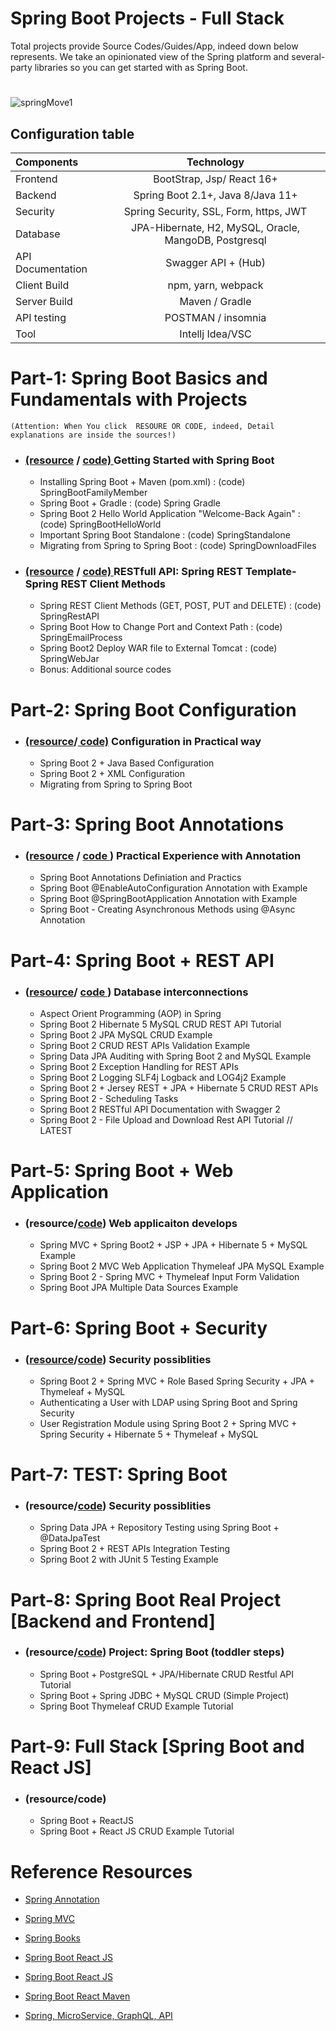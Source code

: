 
#                                           Spring Boot Projects - Full Stack
   Total projects provide Source Codes/Guides/App, indeed down below represents. We take an opinionated view of the Spring platform and several-party libraries so you can get started with as Spring Boot.
   
#  
![springMove1](https://user-images.githubusercontent.com/11626327/82535952-a5ec4500-9b82-11ea-97e1-688ac0d4410b.jpg)


## Configuration table
  
   | Components  | Technology  | 
   | :---        |    :----:   |   
   | Frontend  | BootStrap, Jsp/ React 16+  | 
   | Backend   | Spring Boot 2.1+, Java 8/Java 11+ |
   | Security |  Spring Security, SSL, Form, https, JWT|
   | Database | JPA-Hibernate, H2, MySQL, Oracle, MangoDB, Postgresql|
   | API Documentation	| Swagger API + (Hub)|
   | Client Build | npm, yarn, webpack|
   | Server Build| Maven / Gradle|
   | API testing| POSTMAN / insomnia|
   | Tool | Intellj Idea/VSC|


# Part-1: Spring Boot Basics and Fundamentals with Projects
    (Attention: When You click  RESOURE OR CODE, indeed, Detail explanations are inside the sources!)

 * ### [ (resource](https://dev.to/hamdamboy/spring-boot-basics-and-fundamentals-with-projects-5967) / [ code) ]( https://github.com/Hamdambek/SpringBoot-Projects-FullStack/tree/master/Part-1%20Spring%20Boot%20Basic%20Fund%20Projects/SpringBootSourceCode) Getting Started with Spring Boot
 
   *  Installing Spring Boot +  Maven (pom.xml) : (code) SpringBootFamilyMember
   *  Spring Boot + Gradle : (code) Spring Gradle
   *  Spring Boot 2 Hello World Application "Welcome-Back Again" : (code) SpringBootHelloWorld
   *  Important Spring Boot Standalone : (code) SpringStandalone
   *  Migrating from Spring to Spring Boot : (code) SpringDownloadFiles
    
*  ### [ (resource](https://dev.to/hamdamboy/spring-boot-basics-and-fundamentals-with-projects-5967) / [ code) ]( https://github.com/Hamdambek/SpringBoot-Projects-FullStack/tree/master/Part-1%20Spring%20Boot%20Basic%20Fund%20Projects/SpringBootSources ) RESTfull API: Spring REST Template-Spring REST Client Methods
   
   *  Spring REST Client Methods (GET, POST, PUT and DELETE) : (code) SpringRestAPI
   *  Spring Boot How to Change Port and Context Path : (code) SpringEmailProcess
   *  Spring Boot2 Deploy WAR file to External Tomcat : (code) SpringWebJar
   *  Bonus: Additional source codes
      
#

# Part-2: Spring Boot Configuration
 * ### [(resource](https://dev.to/hamdamboy/twitter-sms-services-spring-boot-possible-xml-configuration-2p9m)/[ code)]( https://github.com/Hamdambek/SpringBoot-Projects-FullStack/tree/master/Part-2%20Spring%20Boot%20Configuration ) Configuration in Practical way
 
    *  Spring Boot 2 + Java Based Configuration 
    *  Spring Boot 2 + XML Configuration 
    *  Migrating from Spring to Spring Boot
#
# Part-3: Spring Boot Annotations 

 * ### ([resource](https://dev.to/hamdamboy/cognitive-control-annotations-in-spring-boot-23io) /  [ code ]( https://github.com/Hamdambek/SpringBoot-Projects-FullStack/tree/master/Part-3%20Spring%20Boot%20Annotations))  Practical Experience with Annotation  
  
     *  Spring Boot Annotations Definiation and Practics
     *  Spring Boot @EnableAutoConfiguration Annotation with Example
     *  Spring Boot @SpringBootApplication Annotation with Example
     *  Spring Boot - Creating Asynchronous Methods using @Async Annotation

#
# Part-4: Spring Boot + REST API
 * ### ([resource](https://dev.to/hamdamboy/truly-there-is-no-difference-in-implementation-integrating-spring-with-jersey-and-integrating-jersey-with-spring-m2k)/ [ code ](https://github.com/Hamdambek/SpringBoot-Projects-FullStack/tree/master/Part-4%20Spring%20Boot%20REST%20API)) Database interconnections




    * Aspect Orient Programming (AOP) in Spring
    * Spring Boot 2 Hibernate 5 MySQL CRUD REST API Tutorial
    * Spring Boot 2 JPA MySQL CRUD Example
    * Spring Boot 2 CRUD REST APIs Validation Example
    * Spring Data JPA Auditing with Spring Boot 2 and MySQL Example
    * Spring Boot 2 Exception Handling for REST APIs
    * Spring Boot 2 Logging SLF4j Logback and LOG4j2 Example
    * Spring Boot 2 + Jersey REST + JPA + Hibernate 5 CRUD REST APIs 
    * Spring Boot 2 - Scheduling Tasks
    * Spring Boot 2 RESTful API Documentation with Swagger 2 
    * Spring Boot 2 - File Upload and Download Rest API Tutorial // LATEST
#

# Part-5: Spring Boot + Web Application 
 * ### (resource/[code](https://github.com/Hamdambek/SpringBoot-Projects-FullStack/tree/master/Part-5%20Spring%20Boot%20Web%20Application))  Web applicaiton develops
 
   * Spring MVC + Spring Boot2 + JSP + JPA + Hibernate 5 + MySQL Example
   * Spring Boot 2 MVC Web Application Thymeleaf JPA MySQL Example
   * Spring Boot 2 - Spring MVC + Thymeleaf Input Form Validation
   * Spring Boot JPA Multiple Data Sources Example

#
# Part-6: Spring Boot + Security 
 * ### ([resource](https://dev.to/urunov/already-hacked-security-environment-of-the-system-1b82)/[code]( https://github.com/Hamdambek/SpringBoot-Projects-FullStack/tree/master/Part-6%20Spring%20Boot%20Security))  Security possiblities
  
     * Spring Boot 2 + Spring MVC + Role Based Spring Security + JPA + Thymeleaf + MySQL 
     * Authenticating a User with LDAP using Spring Boot and Spring Security
     * User Registration Module using Spring Boot 2 + Spring MVC + Spring Security + Hibernate 5 + Thymeleaf + MySQL
#
# Part-7: TEST: Spring Boot 
 * ### (resource/[code](https://github.com/Urunov/SpringBoot-Projects-FullStack/tree/master/Part-7%20Spring%20Boot%20TEST))  Security possiblities
 
   * Spring Data JPA + Repository Testing using Spring Boot + @DataJpaTest
   * Spring Boot 2 + REST APIs Integration Testing
   * Spring Boot 2 with JUnit 5 Testing Example
#

# Part-8: Spring Boot Real Project [Backend and Frontend]
  * ### (resource/[code](https://github.com/Urunov/SpringBoot-Projects-FullStack/tree/master/Part-8%20Spring%20Boot%20Real%20Projects)) Project: Spring Boot  (toddler steps) 
 
    * Spring Boot + PostgreSQL + JPA/Hibernate CRUD Restful API Tutorial
    * Spring Boot + Spring JDBC + MySQL CRUD (Simple Project) 
    * Spring Boot Thymeleaf CRUD Example Tutorial
     
 # Part-9: Full Stack [Spring Boot and React JS]
  * ### (resource/code) 
 
    * Spring Boot + ReactJS 
    * Spring Boot + React JS CRUD Example Tutorial
         

     
     
# Reference Resources 
  * [ Spring Annotation ](https://www.journaldev.com/16966/spring-annotations#spring-annotations-list)

  * [ Spring MVC  ](https://www.java67.com/2019/04/top-10-spring-mvc-and-rest-annotations-examples-java.html)
  
  * [ Spring Books  ](https://github.com/Hamdambek/SpringBoot-Projects-FullStack/tree/master/InAddition)
  
  * [ Spring Boot React JS](https://www.tutofox.com/spring/crud-spring-boot-reactjs-api-rest-mysql-1-starter/)
 
  * [Spring Boot React JS](https://www.youtube.com/watch?v=VhqG3SgRRRc&list=PLxnmNhAZjt7wHyMuaqkjXzKBBwAiCxIR7&index=13)
  
  * [Spring Boot React Maven](https://www.youtube.com/watch?v=7XxH-G9ckeU)
  
  * [Spring, MicroService, GraphQL, API](https://github.com/Java-Techie-jt)
 

#   
